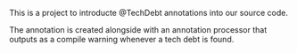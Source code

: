 This is a project to introducte @TechDebt annotations into our source code.

The annotation is created alongside with an annotation processor that outputs as a compile warning whenever a tech debt is found.

